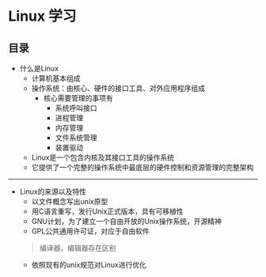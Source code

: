 # Linux 学习
## 目录

* 什么是Linux
    * 计算机基本组成
    * 操作系统：由核心、硬件的接口工具、对外应用程序组成
        * 核心需要管理的事项有
            * 系统呼叫接口
            * 进程管理
            * 内存管理
            * 文件系统管理
            * 装置驱动
    * Linux是一个包含内核及其接口工具的操作系统
    * 它提供了一个完整的操作系统中最底层的硬件控制和资源管理的完整架构
---
* Linux的来源以及特性
   * 以文件概念写出unix原型
   * 用C语言重写，发行Unix正式版本，具有可移植性
   * GNU计划，为了建立一个自由开放的Unix操作系统，开源精神
   * GPL公共通用许可证，对应于自由软件
   > 编译器，编辑器存在区别
   * 依照现有的unix规范对Linux进行优化
   
   
